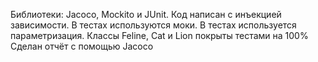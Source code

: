  Библиотеки: Jacoco, Mockito и JUnit.
Код написан с инъекцией зависимости.
В тестах используются моки.
В тестах используется параметризация.
Классы Feline, Cat и Lion покрыты тестами на 100%
Сделан отчёт с помощью Jacoco

